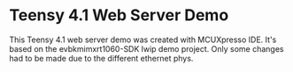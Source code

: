 # Teensy 4.1 Web Server Demo

This Teensy 4.1 web server demo was created with MCUXpresso IDE. It's based on the evbkmimxrt1060-SDK  lwip demo project.
Only some changes had to be made due to the different ethernet phys.

 


